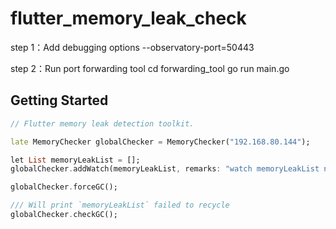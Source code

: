 # flutter_memory_leak_check

step 1：Add debugging options
--observatory-port=50443

step 2：Run port forwarding tool
cd forwarding_tool
go run main.go

## Getting Started
```dart
// Flutter memory leak detection toolkit.

late MemoryChecker globalChecker = MemoryChecker("192.168.80.144");

let List memoryLeakList = [];
globalChecker.addWatch(memoryLeakList, remarks: "watch memoryLeakList note");

globalChecker.forceGC();

/// Will print `memoryLeakList` failed to recycle
globalChecker.checkGC();
```